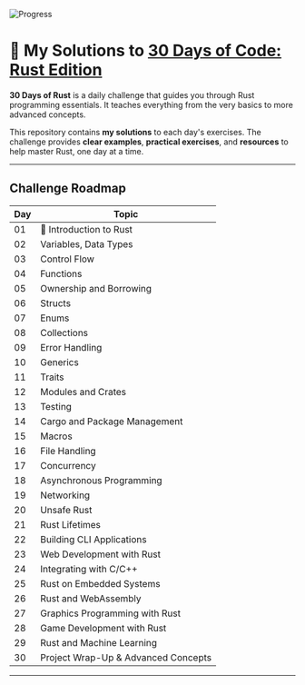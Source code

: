 ![Progress](https://img.shields.io/badge/progress-1%2F30-brightgreen)

# 🦀 My Solutions to [30 Days of Code: Rust Edition](https://github.com/Hunterdii/30-Days-Of-Rust)

**30 Days of Rust** is a daily challenge that guides you through Rust programming
essentials. It teaches everything from the very basics to more advanced concepts.

This repository contains **my solutions** to each day's exercises.
The challenge provides **clear examples**, **practical exercises**, and **resources**
to help master Rust, one day at a time.

---

## Challenge Roadmap

| Day | Topic |
|-----|-------|
| 01 | 🦀 Introduction to Rust |
| 02 | Variables, Data Types |
| 03 | Control Flow |
| 04 | Functions |
| 05 | Ownership and Borrowing |
| 06 | Structs |
| 07 | Enums |
| 08 | Collections |
| 09 | Error Handling |
| 10 | Generics |
| 11 | Traits |
| 12 | Modules and Crates |
| 13 | Testing |
| 14 | Cargo and Package Management |
| 15 | Macros |
| 16 | File Handling |
| 17 | Concurrency |
| 18 | Asynchronous Programming |
| 19 | Networking |
| 20 | Unsafe Rust |
| 21 | Rust Lifetimes |
| 22 | Building CLI Applications |
| 23 | Web Development with Rust |
| 24 | Integrating with C/C++ |
| 25 | Rust on Embedded Systems |
| 26 | Rust and WebAssembly |
| 27 | Graphics Programming with Rust |
| 28 | Game Development with Rust |
| 29 | Rust and Machine Learning |
| 30 | Project Wrap-Up & Advanced Concepts |

---
